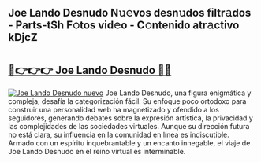## Joe Lando Desnudo N𝚞𝚎vos desn𝚞dos filtr𝚊dos - Parts-tSh F𝚘tos vid𝚎o - C𝚘ntenido atr𝚊ctivo kDjcZ

# <h2><a href="http://mb2ojnq.tromn.icu/?c=Joe+Lando+Desnudo">🔗👉👉👉 Joe Lando Desnudo 🔗🔗</a></h2>

[![Joe Lando Desnudo nuevo](https://i.imgur.com/pEAQMta.gif)](http://mb2ojnq.tromn.icu/?c=Joe+Lando+Desnudo)
Joe Lando Desnudo, una figura enigmática y compleja, desafía la categorización fácil. Su enfoque poco ortodoxo para construir una personalidad web ha magnetizado y ofendido a los seguidores, generando debates sobre la expresión artística, la privacidad y las complejidades de las sociedades virtuales. Aunque su dirección futura no está clara, su influencia en la comunidad en línea es indiscutible. Armado con un espíritu inquebrantable y un encanto innegable, el viaje de Joe Lando Desnudo en el reino virtual es interminable.
